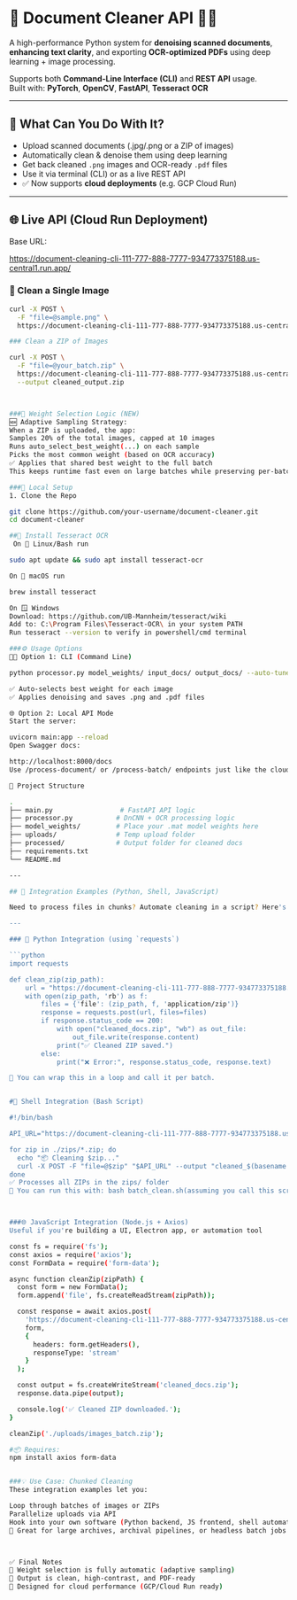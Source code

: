 # 📄 Document Cleaner API 🧼🧠

A high-performance Python system for **denoising scanned documents**, **enhancing text clarity**, and exporting **OCR-optimized PDFs** using deep learning + image processing.

Supports both **Command-Line Interface (CLI)** and **REST API** usage.  
Built with: **PyTorch**, **OpenCV**, **FastAPI**, **Tesseract OCR**

---

## 🚀 What Can You Do With It?

- Upload scanned documents (.jpg/.png or a ZIP of images)
- Automatically clean & denoise them using deep learning
- Get back cleaned `.png` images and OCR-ready `.pdf` files
- Use it via terminal (CLI) or as a live REST API
- ✅ Now supports **cloud deployments** (e.g. GCP Cloud Run)

---

## 🌐 Live API (Cloud Run Deployment)

Base URL:

https://document-cleaning-cli-111-777-888-7777-934773375188.us-central1.run.app/ 


### 🔹 Clean a Single Image

```bash
curl -X POST \
  -F "file=@sample.png" \
  https://document-cleaning-cli-111-777-888-7777-934773375188.us-central1.run.app/process-document/

### Clean a ZIP of Images

curl -X POST \
  -F "file=@your_batch.zip" \
  https://document-cleaning-cli-111-777-888-7777-934773375188.us-central1.run.app/process-batch/ \
  --output cleaned_output.zip



###🧠 Weight Selection Logic (NEW)
🆕 Adaptive Sampling Strategy:
When a ZIP is uploaded, the app:
Samples 20% of the total images, capped at 10 images
Runs auto_select_best_weight(...) on each sample
Picks the most common weight (based on OCR accuracy)
✅ Applies that shared best weight to the full batch
This keeps runtime fast even on large batches while preserving per-batch tuning accuracy 💨🎯

###🔧 Local Setup
1. Clone the Repo

git clone https://github.com/your-username/document-cleaner.git
cd document-cleaner

##📸 Install Tesseract OCR
 On 🐧 Linux/Bash run 

sudo apt update && sudo apt install tesseract-ocr

On 🍏 macOS run

brew install tesseract

On 🪟 Windows
Download: https://github.com/UB-Mannheim/tesseract/wiki
Add to: C:\Program Files\Tesseract-OCR\ in your system PATH
Run tesseract --version to verify in powershell/cmd terminal

###⚙️ Usage Options
🧑‍💻 Option 1: CLI (Command Line)

python processor.py model_weights/ input_docs/ output_docs/ --auto-tune --auto-select

✅ Auto-selects best weight for each image
✅ Applies denoising and saves .png and .pdf files

🌐 Option 2: Local API Mode
Start the server:

uvicorn main:app --reload
Open Swagger docs:

http://localhost:8000/docs
Use /process-document/ or /process-batch/ endpoints just like the cloud version.

📁 Project Structure

.
├── main.py                 # FastAPI API logic
├── processor.py           # DnCNN + OCR processing logic
├── model_weights/         # Place your .mat model weights here
├── uploads/               # Temp upload folder
├── processed/             # Output folder for cleaned docs
├── requirements.txt
└── README.md

---

## 🔁 Integration Examples (Python, Shell, JavaScript)

Need to process files in chunks? Automate cleaning in a script? Here's how to integrate it from other tools:

---

### 🐍 Python Integration (using `requests`)

```python
import requests

def clean_zip(zip_path):
    url = "https://document-cleaning-cli-111-777-888-7777-934773375188.us-central1.run.app/process-batch/"
    with open(zip_path, 'rb') as f:
        files = {'file': (zip_path, f, 'application/zip')}
        response = requests.post(url, files=files)
        if response.status_code == 200:
            with open("cleaned_docs.zip", "wb") as out_file:
                out_file.write(response.content)
            print("✅ Cleaned ZIP saved.")
        else:
            print("❌ Error:", response.status_code, response.text)

🧠 You can wrap this in a loop and call it per batch.


#🐚 Shell Integration (Bash Script)

#!/bin/bash

API_URL="https://document-cleaning-cli-111-777-888-7777-934773375188.us-central1.run.app/process-batch/"

for zip in ./zips/*.zip; do
  echo "📦 Cleaning $zip..."
  curl -X POST -F "file=@$zip" "$API_URL" --output "cleaned_$(basename "$zip")"
done
✅ Processes all ZIPs in the zips/ folder
🧠 You can run this with: bash batch_clean.sh(assuming you call this script batch_clean.sh)



###🌐 JavaScript Integration (Node.js + Axios)
Useful if you're building a UI, Electron app, or automation tool

const fs = require('fs');
const axios = require('axios');
const FormData = require('form-data');

async function cleanZip(zipPath) {
  const form = new FormData();
  form.append('file', fs.createReadStream(zipPath));

  const response = await axios.post(
    'https://document-cleaning-cli-111-777-888-7777-934773375188.us-central1.run.app/process-batch/',
    form,
    {
      headers: form.getHeaders(),
      responseType: 'stream'
    }
  );

  const output = fs.createWriteStream('cleaned_docs.zip');
  response.data.pipe(output);

  console.log('✅ Cleaned ZIP downloaded.');
}

cleanZip('./uploads/images_batch.zip');

#📦 Requires:
npm install axios form-data


###💡 Use Case: Chunked Cleaning
These integration examples let you:

Loop through batches of images or ZIPs
Parallelize uploads via API
Hook into your own software (Python backend, JS frontend, shell automation)
📂 Great for large archives, archival pipelines, or headless batch jobs.



✅ Final Notes
🧠 Weight selection is fully automatic (adaptive sampling)
🧼 Output is clean, high-contrast, and PDF-ready
💨 Designed for cloud performance (GCP/Cloud Run ready)







